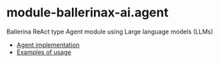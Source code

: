 # module-ballerinax-ai.agent
Ballerina ReAct type Agent module using Large language models (LLMs)

- [Agent implementation](/agent/README.md)
- [Examples of usage](/examples/README.md)

